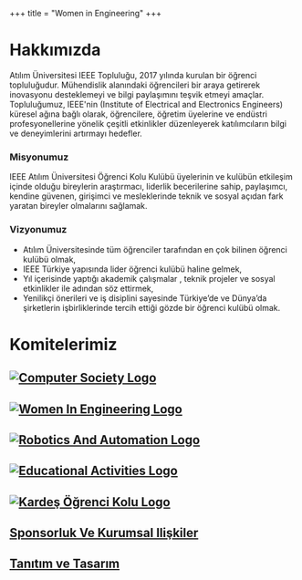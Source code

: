 +++
title = "Women in Engineering"
+++

# Hakkımızda

Atılım Üniversitesi IEEE Topluluğu, 2017 yılında kurulan bir öğrenci topluluğudur. Mühendislik alanındaki öğrencileri bir araya getirerek inovasyonu desteklemeyi ve bilgi paylaşımını teşvik etmeyi amaçlar. Topluluğumuz, IEEE'nin (Institute of Electrical and Electronics Engineers) küresel ağına bağlı olarak, öğrencilere, öğretim üyelerine ve endüstri profesyonellerine yönelik çeşitli etkinlikler düzenleyerek katılımcıların bilgi ve deneyimlerini artırmayı hedefler.

### Misyonumuz

IEEE Atılım Üniversitesi Öğrenci Kolu Kulübü üyelerinin ve kulübün etkileşim içinde
olduğu bireylerin araştırmacı, liderlik becerilerine sahip, paylaşımcı, kendine güvenen,
girişimci ve mesleklerinde teknik ve sosyal açıdan fark yaratan bireyler olmalarını sağlamak.

### Vizyonumuz

- Atılım Üniversitesinde tüm öğrenciler tarafından en çok bilinen öğrenci kulübü olmak,
- IEEE Türkiye yapısında lider öğrenci kulübü haline gelmek,
- Yıl içerisinde yaptığı akademik çalışmalar , teknik projeler ve sosyal etkinlikler ile
adından söz ettirmek,
- Yenilikçi önerileri ve iş disiplini sayesinde Türkiye’de ve Dünya’da şirketlerin
işbirliklerinde tercih ettiği gözde bir öğrenci kulübü olmak.

# Komitelerimiz

[![Computer Society Logo](/img/comittee_logo/cs_logo.png)](https://ieee-atilim.github.io/our_team/cs)
-------------
[![Women In Engineering Logo](/img/comittee_logo/wie_logo.png)](https://ieee-atilim.github.io/ourteam/wie)
-------------
[![Robotics And Automation Logo](/img/comittee_logo/ras_logo.png)](https://ieee-atilim.github.io/ourteam/ras)
-------------
[![Educational Activities Logo](/img/comittee_logo/ea_logo.png)](https://ieee-atilim.github.io/ourteam/ea)
-------------
[![Kardeş Öğrenci Kolu Logo](/img/comittee_logo/kok.png)](https://ieee-atilim.github.io/ourteam/kok)
-------------
[Sponsorluk Ve Kurumsal Ilişkiler ](https://ieee-atilim.github.io/ourteam/sk)
-------------
[Tanıtım ve Tasarım ](https://ieee-atilim.github.io/ourteam/tt)
 -------------
